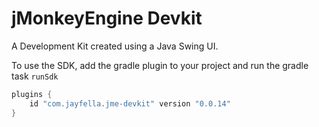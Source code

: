 jMonkeyEngine Devkit
===

A Development Kit created using a Java Swing UI.

To use the SDK, add the gradle plugin to your project and run the gradle task `runSdk`

```groovy
plugins {
    id "com.jayfella.jme-devkit" version "0.0.14"
}
```